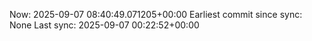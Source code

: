 Now: 2025-09-07 08:40:49.071205+00:00 Earliest commit since sync: None Last sync: 2025-09-07 00:22:52+00:00

